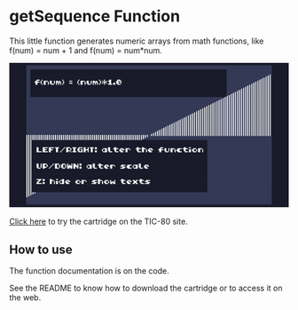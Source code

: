 # getSequence Function

This little function generates numeric arrays from math functions, like f(num) = num + 1 and f(num) = num*num.

![gif of the cartridge demo.](demo.gif)

[Click here](https://tic80.com/play?cart=2761) to try the cartridge on the TIC-80 site.

## How to use

The function documentation is on the code.

See the README to know how to download the cartridge or to access it on the web.
